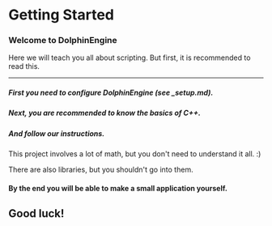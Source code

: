# Getting Started

### Welcome to DolphinEngine

Here we will teach you all about scripting.
But first, it is recommended to read this.

---

##### First you need to configure DolphinEngine (see _setup.md).
##### Next, you are recommended to know the basics of C++.
##### And follow our instructions.

This project involves a lot of math,
but you don't need to understand it all. :)

There are also libraries,
but you shouldn't go into them.

#### By the end you will be able to make a small application yourself.

## Good luck!
